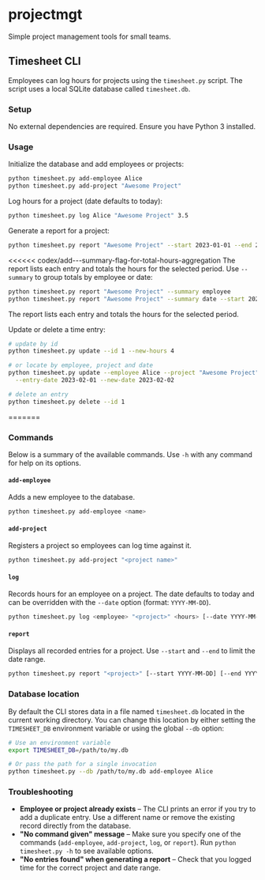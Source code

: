 # projectmgt

Simple project management tools for small teams.

## Timesheet CLI

Employees can log hours for projects using the `timesheet.py` script. The
script uses a local SQLite database called `timesheet.db`.

### Setup

No external dependencies are required. Ensure you have Python 3 installed.

### Usage

Initialize the database and add employees or projects:

```bash
python timesheet.py add-employee Alice
python timesheet.py add-project "Awesome Project"
```

Log hours for a project (date defaults to today):

```bash
python timesheet.py log Alice "Awesome Project" 3.5
```

Generate a report for a project:

```bash
python timesheet.py report "Awesome Project" --start 2023-01-01 --end 2023-01-31
```

<<<<<< codex/add---summary-flag-for-total-hours-aggregation
The report lists each entry and totals the hours for the selected period. Use
`--summary` to group totals by employee or date:

```bash
python timesheet.py report "Awesome Project" --summary employee
python timesheet.py report "Awesome Project" --summary date --start 2023-01-01 --end 2023-01-31
```
The report lists each entry and totals the hours for the selected period.

Update or delete a time entry:

```bash
# update by id
python timesheet.py update --id 1 --new-hours 4

# or locate by employee, project and date
python timesheet.py update --employee Alice --project "Awesome Project" \
  --entry-date 2023-02-01 --new-date 2023-02-02

# delete an entry
python timesheet.py delete --id 1
```
=======
### Commands

Below is a summary of the available commands. Use `-h` with any command for
help on its options.

#### `add-employee`

Adds a new employee to the database.

```bash
python timesheet.py add-employee <name>
```

#### `add-project`

Registers a project so employees can log time against it.

```bash
python timesheet.py add-project "<project name>"
```

#### `log`

Records hours for an employee on a project. The date defaults to today and can
be overridden with the `--date` option (format: `YYYY-MM-DD`).

```bash
python timesheet.py log <employee> "<project>" <hours> [--date YYYY-MM-DD]
```

#### `report`

Displays all recorded entries for a project. Use `--start` and `--end` to limit
the date range.

```bash
python timesheet.py report "<project>" [--start YYYY-MM-DD] [--end YYYY-MM-DD]
```

### Database location

By default the CLI stores data in a file named `timesheet.db` located in the
current working directory. You can change this location by either setting the
`TIMESHEET_DB` environment variable or using the global `--db` option:

```bash
# Use an environment variable
export TIMESHEET_DB=/path/to/my.db

# Or pass the path for a single invocation
python timesheet.py --db /path/to/my.db add-employee Alice
```

### Troubleshooting

* **Employee or project already exists** – The CLI prints an error if you try to
  add a duplicate entry. Use a different name or remove the existing record
  directly from the database.
* **"No command given" message** – Make sure you specify one of the commands
  (`add-employee`, `add-project`, `log`, or `report`). Run `python timesheet.py
  -h` to see available options.
* **"No entries found" when generating a report** – Check that you logged time
  for the correct project and date range.

